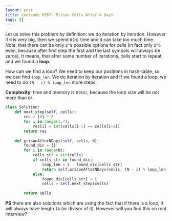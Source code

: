 ```yaml
---
layout: post
title: Leetcode 0957. Prison Cells After N Days
tags: []
---
```


Let us solve this problem by definition: we do iteration by iteration. However if `N` is very big, then we spend `O(N)` time and it can take too much time. Note, that there can be only `2^8` possible options for cells (in fact only `2^6` even, because after first step the first and the last symbols will always be zeros). It means, that afrer some number of iterations, cells start to repeat, and we found a **loop**.

How can we find a loop? We need to keep our positions in hash-table, so we can find `loop_len`.  We do iteration by iteration and if we found a loop, we need to do `(N - i) % loop_len` more steps.

**Complexity**: time and memory is `O(64)`, because the loop size will be not more than `64`.

```python
class Solution:
    def next_step(self, cells):
        res = [0] * 8
        for i in range(1,7):
            res[i] = int(cells[i-1] == cells[i+1])
        return res
    
    def prisonAfterNDays(self, cells, N):
        found_dic = {}
        for i in range(N):
            cells_str = str(cells)
            if cells_str in found_dic:
                loop_len = i - found_dic[cells_str]
                return self.prisonAfterNDays(cells, (N - i) % loop_len)
            else:
                found_dic[cells_str] = i 
                cells = self.next_step(cells) 
                
        return cells
```

**PS** there are also solutions which are using the fact that if there is a loop, it will always have length `14` (or divisor of it). However will you find this on real interview?
